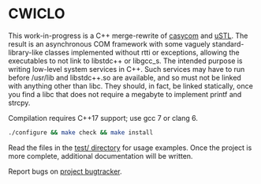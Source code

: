 
# CWICLO

This work-in-progress is a C++ merge-rewrite of
[casycom](https://github.com/msharov/casycom) and
[uSTL](https://github.com/msharov/ustl). The result is an asynchronous COM
framework with some vaguely standard-library-like classes implemented
without rtti or exceptions, allowing the executables to not link
to libstdc++ or libgcc\_s. The intended purpose is writing low-level
system services in C++. Such services may have to run before /usr/lib and
libstdc++.so are available, and so must not be linked with anything other
than libc. They should, in fact, be linked statically, once you find a
libc that does not require a megabyte to implement printf and strcpy.

Compilation requires C++17 support; use gcc 7 or clang 6.

```sh
./configure && make check && make install
```

Read the files in the [test/ directory](test) for usage examples.
Once the project is more complete, additional documentation will be written.

Report bugs on [project bugtracker](https://github.com/msharov/cwiclo/issues).
